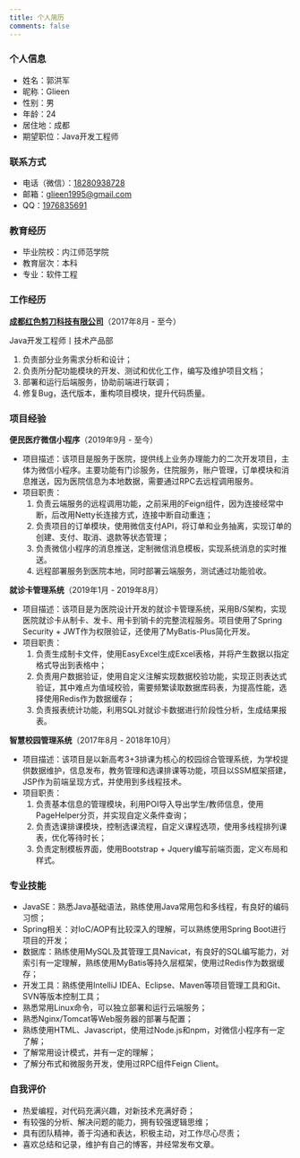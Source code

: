 ```yaml
---
title: 个人简历
comments: false
---
```


### 个人信息
- 姓名：郭洪军
- 昵称：Glieen
- 性别：男
- 年龄：24
- 居住地：成都
- 期望职位：Java开发工程师

### 联系方式
- 电话（微信）：[18280938728](tel:18280938728)
- 邮箱：[glieen1995@gmail.com](mailto:glieen1995@gmail.com)
- QQ：[1976835691](mqqwpa://im/chat?chat_type=wpa&uin=1976835692&version=1&src_type=web&web_src=oicqzone.com)

### 教育经历

- 毕业院校：内江师范学院
- 教育层次：本科
- 专业：软件工程

### 工作经历

**[成都红色剪刀科技有限公司](http://www.redjd.cn)**（2017年8月 - 至今）

Java开发工程师丨技术产品部
1. 负责部分业务需求分析和设计；
2. 负责所分配功能模块的开发、测试和优化工作，编写及维护项目文档；
3. 部署和运行后端服务，协助前端进行联调；
4. 修复Bug，迭代版本，重构项目模块，提升代码质量。

### 项目经验

**便民医疗微信小程序**（2019年9月 - 至今）

- 项目描述：该项目是服务于医院，提供线上业务办理能力的二次开发项目，主体为微信小程序。主要功能有门诊服务，住院服务，账户管理，订单模块和消息推送，因为医院信息为本地数据，需要通过RPC去远程调用服务。
- 项目职责：
  1. 负责云端服务的远程调用功能，之前采用的Feign组件，因为连接经常中断，后改用Netty长连接方式，连接中断自动重连；
  2. 负责项目的订单模块，使用微信支付API，将订单和业务抽离，实现订单的创建、支付、取消、退款等状态管理；
  3. 负责微信小程序的消息推送，定制微信消息模板，实现系统消息的实时推送。
  4. 远程部署服务到医院本地，同时部署云端服务，测试通过功能验收。

**就诊卡管理系统**（2019年1月 - 2019年8月）

- 项目描述：该项目是为医院设计开发的就诊卡管理系统，采用B/S架构，实现医院就诊卡从制卡、发卡、用卡到销卡的完整流程服务。项目使用了Spring Security + JWT作为权限验证，还使用了MyBatis-Plus简化开发。
- 项目职责：
  1. 负责生成制卡文件，使用EasyExcel生成Excel表格，并将产生数据以指定格式导出到表格中；
  2. 负责用户数据验证，使用自定义注解实现数据校验功能，实现正则表达式验证，其中难点为值域校验，需要频繁读取数据库码表，为提高性能，选择使用Redis作为数据缓存；
  3. 负责报表统计功能，利用SQL对就诊卡数据进行阶段性分析，生成结果报表。

**智慧校园管理系统**（2017年8月 - 2018年10月）

- 项目描述：该项目是以新高考3+3排课为核心的校园综合管理系统，为学校提供数据维护，信息发布，教务管理和选课排课等功能，项目以SSM框架搭建，JSP作为前端呈现方式，并使用到多线程技术。
- 项目职责：
  1. 负责基本信息的管理模块，利用POI导入导出学生/教师信息，使用PageHelper分页，并实现自定义条件查询；
  2. 负责选课排课模块，控制选课流程，自定义课程选项，使用多线程排列课表，优化等待时长；
  3. 负责定制模板界面，使用Bootstrap + Jquery编写前端页面，定义布局和样式。

### 专业技能

- JavaSE：熟悉Java基础语法，熟练使用Java常用包和多线程，有良好的编码习惯；
- Spring相关：对IoC/AOP有比较深入的理解，可以熟练使用Spring Boot进行项目的开发；
- 数据库：熟练使用MySQL及其管理工具Navicat，有良好的SQL编写能力，对索引有一定理解，熟练使用MyBatis等持久层框架，使用过Redis作为数据缓存；
- 开发工具：熟练使用IntelliJ IDEA、Eclipse、Maven等项目管理工具和Git、SVN等版本控制工具；
- 熟悉常用Linux命令，可以独立部署和运行云端服务；
- 熟悉Nginx/Tomcat等Web服务器的部署与配置；
- 熟练使用HTML、Javascript，使用过Node.js和npm，对微信小程序有一定了解；
- 了解常用设计模式，并有一定的理解；
- 了解分布式和微服务开发，使用过RPC组件Feign Client。

### 自我评价

- 热爱编程，对代码充满兴趣，对新技术充满好奇；
- 有较强的分析、解决问题的能力，拥有较强逻辑思维；
- 具有团队精神，善于沟通和表达，积极主动，对工作尽心尽责；
- 喜欢总结和记录，维护有自己的博客，并经常发布文章。